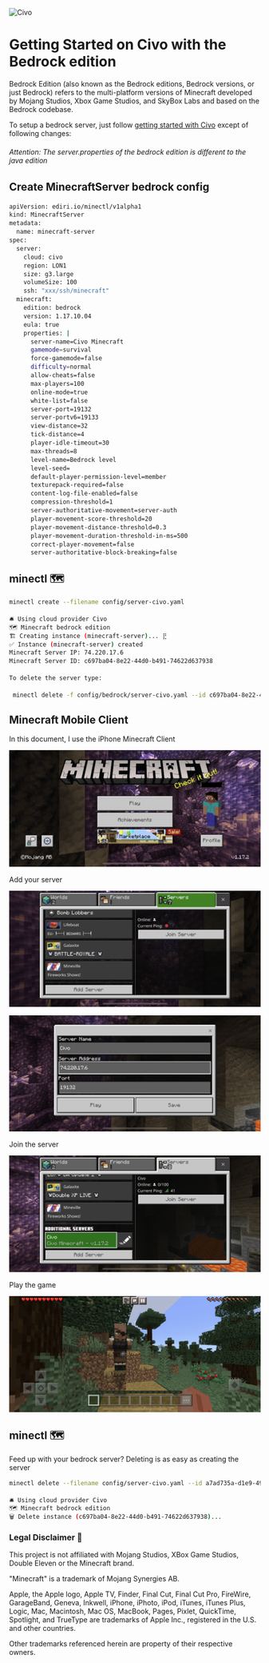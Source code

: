 ![Civo](https://img.shields.io/badge/Civo-239DFF?style=for-the-badge&logo=Civo&logoColor=white)
# Getting Started on Civo with the Bedrock edition

Bedrock Edition (also known as the Bedrock editions, Bedrock versions, or just Bedrock) refers to the multi-platform
versions of Minecraft developed by Mojang Studios, Xbox Game Studios, and SkyBox Labs and based on the Bedrock codebase.

To setup a bedrock server, just follow [getting started with Civo](getting-started-civo.md) except of following changes:

###### Attention: The server.properties of the bedrock edition is different to the java edition

## Create MinecraftServer bedrock config

```bash
apiVersion: ediri.io/minectl/v1alpha1
kind: MinecraftServer
metadata:
  name: minecraft-server
spec:
  server:
    cloud: civo
    region: LON1
    size: g3.large
    volumeSize: 100
    ssh: "xxx/ssh/minecraft"
  minecraft:
    edition: bedrock
    version: 1.17.10.04
    eula: true
    properties: |
      server-name=Civo Minecraft
      gamemode=survival
      force-gamemode=false
      difficulty=normal
      allow-cheats=false
      max-players=100
      online-mode=true
      white-list=false
      server-port=19132
      server-portv6=19133
      view-distance=32
      tick-distance=4
      player-idle-timeout=30
      max-threads=8
      level-name=Bedrock level
      level-seed=
      default-player-permission-level=member
      texturepack-required=false
      content-log-file-enabled=false
      compression-threshold=1
      server-authoritative-movement=server-auth
      player-movement-score-threshold=20
      player-movement-distance-threshold=0.3
      player-movement-duration-threshold-in-ms=500
      correct-player-movement=false
      server-authoritative-block-breaking=false
```

## minectl 🗺

```bash
minectl create --filename config/server-civo.yaml 

🛎 Using cloud provider Civo
🗺 Minecraft bedrock edition
🏗 Creating instance (minecraft-server)... ⣟ 
✅ Instance (minecraft-server) created
Minecraft Server IP: 74.220.17.6
Minecraft Server ID: c697ba04-8e22-44d0-b491-74622d637938

To delete the server type:

 minectl delete -f config/bedrock/server-civo.yaml --id c697ba04-8e22-44d0-b491-74622d637938
```

## Minecraft Mobile Client

In this document, I use the iPhone Minecraft Client

![img.png](img/iphone_splash.png)

Add your server

![img.png](img/iphone_add1.png)

![img.png](img/iphone_add2.png)

Join the server

![img.png](img/iphone_join.png)

Play the game

![game.png](img/iphone_play.png)

## minectl 🗺

Feed up with your bedrock server? Deleting is as easy as creating the server

```bash
minectl delete --filename config/server-civo.yaml --id a7ad735a-d1e9-4951-9f9b-83221efd945e

🛎 Using cloud provider Civo
🗺 Minecraft bedrock edition
🗑 Delete instance (c697ba04-8e22-44d0-b491-74622d637938)...
```

### Legal Disclaimer 👮

This project is not affiliated with Mojang Studios, XBox Game Studios, Double Eleven or the Minecraft brand.

"Minecraft" is a trademark of Mojang Synergies AB.

Apple, the Apple logo, Apple TV, Finder, Final Cut, Final Cut Pro, FireWire, GarageBand, Geneva, Inkwell, iPhone,
iPhoto, iPod, iTunes, iTunes Plus, Logic, Mac, Macintosh, Mac OS, MacBook, Pages, Pixlet, QuickTime, Spotlight, and
TrueType are trademarks of Apple Inc., registered in the U.S. and other countries.

Other trademarks referenced herein are property of their respective owners.

